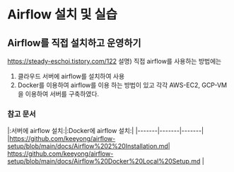 # Airflow 설치 및 실습
## Airflow를 직접 설치하고 운영하기
https://steady-eschoi.tistory.com/122
설명) 직접 airflow를 사용하는 방법에는
1) 클라우드 서버에 airflow를 설치하여 사용
2) Docker를 이용하여 airflow를 이용
하는 방법이 있고 각각 AWS-EC2, GCP-VM을 이용하여 서버를 구축하였다.

### 참고 문서
|:서버에 airflow 설치:|:Docker에 airflow 설치:|
|-------|-------|-------|
|https://github.com/keeyong/airflow-setup/blob/main/docs/Airflow%202%20Installation.md| https://github.com/keeyong/airflow-setup/blob/main/docs/Airflow%20Docker%20Local%20Setup.md |
